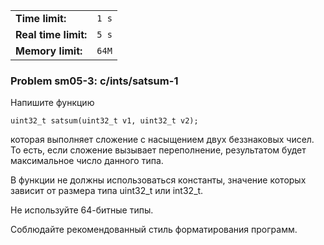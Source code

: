 |                      |       |
|----------------------|-------|
| **Time limit:**      | `1 s` |
| **Real time limit:** | `5 s` |
| **Memory limit:**    | `64M` |


### Problem sm05-3: c/ints/satsum-1

Напишите функцию

    
    
    uint32_t satsum(uint32_t v1, uint32_t v2);

которая выполняет сложение с насыщением двух беззнаковых чисел. То есть, если сложение вызывает
переполнение, результатом будет максимальное число данного типа.

В функции не должны использоваться константы, значение которых зависит от размера типа uint32_t или
int32_t.

Не используйте 64-битные типы.

Соблюдайте рекомендованный стиль форматирования программ.

